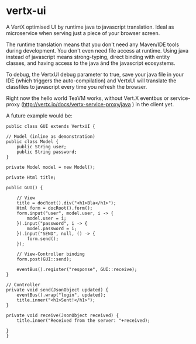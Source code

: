 vertx-ui
===

A VertX optimised UI by runtime java to javascript translation. Ideal as microservice when serving just a piece of your browser screen. 

The runtime translation means that you don't need any Maven/IDE tools during development. You don't even need file access at runtime. Using java instead of javascript means strong-typing, direct binding with entity classes, and having access to the java ánd the javascript ecosystems.

To debug,  the VertxUI debug parameter to true, save your java file in your IDE (which triggers the auto-compilation) and VertxUI will translate the classfiles to javascript every time you refresh the browser.

Right now the hello world TeaVM works, without Vert.X eventbus or service-proxy (http://vertx.io/docs/vertx-service-proxy/java ) in the client yet.

A future example would be:

    public class GUI extends VertxUI {
    
	// Model (inline as demonstration)
	public class Model {
		public String user;
		public String password;
	}

	private Model model = new Model();

	private Html title;

	public GUI() {

		// View
		title = docRoot().div("<h1>Bla</h1>");
		Html form = docRoot().form();
		form.input("user", model.user, i -> {
			model.user = i;
		}).input("password", i -> {
			model.password = i;
		}).input("SEND", null, () -> {
			form.send();
		});

		// View-Controller binding
		form.post(GUI::send);
    
		eventBus().register("response", GUI::receive);
	}

	// Controller
	private void send(JsonObject updated) {
		eventBus().wrap("login", updated);
		title.inner("<h1>Sent!</h1>");
	}

	private void receive(JsonObject received) {
		title.inner("Received from the server: "+received);

	}
    }


